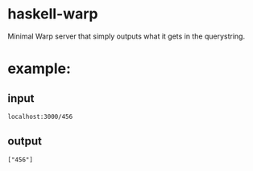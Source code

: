 # haskell-warp

Minimal Warp server that simply outputs what it gets in the querystring.

# example:

## input

```
localhost:3000/456
```

## output

```
["456"]
```
